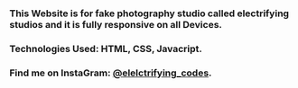 ### This Website is for fake photography studio called electrifying studios and it is fully responsive on all Devices.

### Technologies Used: HTML, CSS, Javacript.

### Find me on InstaGram: [@elelctrifying_codes][instagram].

[instagram]: https://www.instagram.com/electrifying_codes/